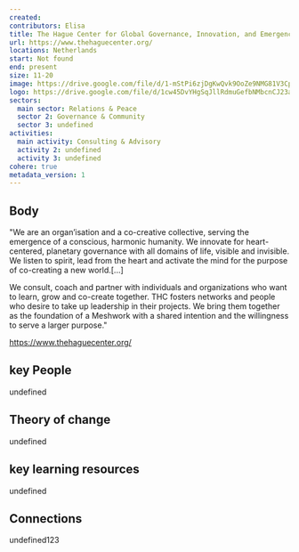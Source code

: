 ```yaml
---
created:
contributors: Elisa
title: The Hague Center for Global Governance, Innovation, and Emergence
url: https://www.thehaguecenter.org/
locations: Netherlands
start: Not found
end: present
size: 11-20
image: https://drive.google.com/file/d/1-mStPi6zjDgKwQvk9OoZe9NMG81V3CpN/view?usp=drive_link
logo: https://drive.google.com/file/d/1cw45DvYHgSqJllRdmuGefbNMbcnCJ23a/view?usp=drive_link
sectors:
  main sector: Relations & Peace
  sector 2: Governance & Community
  sector 3: undefined
activities: 
  main activity: Consulting & Advisory
  activity 2: undefined
  activity 3: undefined
cohere: true
metadata_version: 1
---
```



## Body

"We are an organ’isation and a co-creative collective, serving the emergence of a conscious, harmonic humanity. We innovate for heart-centered, planetary governance with all domains of life, visible and invisible. We listen to spirit, lead from the heart and activate the mind for the purpose of co-creating a new world.[...]

We consult, coach and partner with individuals and organizations who want to learn, grow and co-create together. THC fosters networks and people who desire to take up leadership in their projects. We bring them together as the foundation of a Meshwork with a shared intention and the willingness to serve a larger purpose."

https://www.thehaguecenter.org/

## key People

undefined

## Theory of change

undefined

## key learning resources

undefined

## Connections

undefined123

